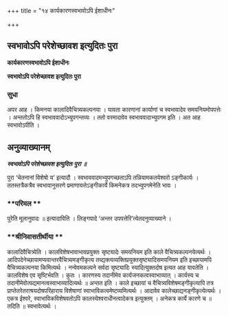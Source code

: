 +++
title = "१४ कार्यकारणस्वभावोऽपि ईशाधीनः"

+++


## स्वभावोऽपि परेशेच्छावश इत्युदितः पुरा

**कार्यकारणस्वभावोऽपि ईशाधीनः**

**स्वभावोऽपि परेशेच्छावश इत्युदितः पुरा**

### **सुधा**

अपर आह । किमनया कालादिवैचित्र्यकल्पनया । यावता कारणानां कार्याणां च स्वभावादेव समयनियमोपपत्तेः । अन्ततोऽपि हि स्वभाववादोऽभ्युपगन्तव्यः । ततो वरमादावेव स्वभाववादाभ्युपगम इति । अत आह स्वभावोऽपीति ।

## **अनुव्याख्यानम्**

***स्वभावोऽपि परेशेच्छावश इत्युदितः पुरा ॥***

पुरा ‘चेतनानां विशेषो य’ इत्यादौ । स्वभाववादमभ्युपगच्छताऽपि तन्नियामकतयेश्वरो ऽङ्गीकार्यः । ततस्तत्रैकत्रैव स्वभावानुसरणे प्रमाणायत्तेऽङ्गीकार्ये किमनेकत्र तदभ्युपगमेनेति भावः ।

### **परिमल **

पुरेति मूलानुवादः ॥ इत्यादाविति । लिङ्गपादे ‘अन्तर उपपत्तेरि’त्येतदनुव्याख्याने ।

### **श्रीनिवासतीर्थीया **

कालादिवैचित्र्येति । कालविशेषभावाभावप्रयुक्तः सृष्ट्यादेः समयनियम इति काले वैचित्र्यकल्पनयेत्यर्थः । आदिपदेनेच्छायामप्यवान्तरवैचित्र्यमङ्गीकृत्य तव्द्यक्त्यव्यक्तिप्रयुक्तसृष्ट्यादिसमयनियम इति इच्छायामपि वैचित्र्यकल्पनया किमित्यर्थः । नन्वेवमकल्पने सर्वदा सृष्ट्यादिः स्यादित्युक्तदोष इत्यत आह यावतेति । कालविशेष एव सृष्टिर्भवति । कुतः । कारणस्य तदानीमेव कार्यजनकत्वस्वाभाव्यात् । कार्यस्य च तदानीमेवोत्पद्यमानत्वस्वाभाव्यादित्यर्थः ॥ अन्तत इति । काले इच्छायां च वैचित्र्यविशेषमङ्गीकृत्यापि तत्र प्राप्तेतरेतराश्रयदोषपरिहाराय विशेषाणां स्वाभाविकत्वमेष्टव्यमित्यर्थः । आदावेव कालेच्छाद्यनङ्गीकृत्येत्यर्थः । एकत्र ईश्वरे, स्वाभाविकविशेषवतोऽपि कालस्येश्वराधीनत्वादेकत्र इत्युक्तम् । अनेकत्र कार्ये कारणे च ॥ तदिति ॥ स्वभावेत्यर्थः ।

